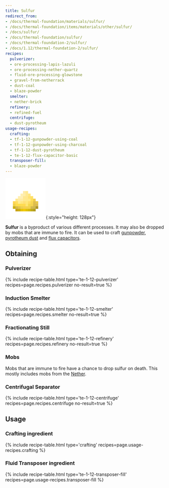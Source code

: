 ```yaml
---
title: Sulfur
redirect_from:
- /docs/thermal-foundation/materials/sulfur/
- /docs/thermal-foundation/items/materials/other/sulfur/
- /docs/sulfur/
- /docs/thermal-foundation/sulfur/
- /docs/thermal-foundation-2/sulfur/
- /docs/1.12/thermal-foundation-2/sulfur/
recipes:
  pulverizer:
  - ore-processing-lapis-lazuli
  - ore-processing-nether-quartz
  - fluid-ore-processing-glowstone
  - gravel-from-netherrack
  - dust-coal
  - blaze-powder
  smelter:
  - nether-brick
  refinery:
  - refined-fuel
  centrifuge:
  - dust-pyrotheum
usage-recipes:
  crafting:
  - tf-1-12-gunpowder-using-coal
  - tf-1-12-gunpowder-using-charcoal
  - tf-1-12-dust-pyrotheum
  - te-1-12-flux-capacitor-basic
  transposer-fill:
  - blaze-powder
---
```


![Sulfur](/assets/images/thermal-foundation-2/sulfur.png){:style="height: 128px"}


**Sulfur** is a byproduct of various different processes. It may also be dropped
by mobs that are immune to fire. It can be used to craft
[gunpowder](https://minecraft.gamepedia.com/Gunpowder), [pyrotheum
dust](../pyrotheum-dust/) and [flux capacitors](../../thermal-expansion/flux-capacitor/).


Obtaining
---------

### Pulverizer
{% include recipe-table.html type='te-1-12-pulverizer' recipes=page.recipes.pulverizer no-result=true %}

### Induction Smelter
{% include recipe-table.html type='te-1-12-smelter' recipes=page.recipes.smelter no-result=true %}

### Fractionating Still
{% include recipe-table.html type='te-1-12-refinery' recipes=page.recipes.refinery no-result=true %}

### Mobs
Mobs that are immune to fire have a chance to drop sulfur on death. This mostly
includes mobs from the [Nether](https://minecraft.gamepedia.com/The_Nether).

### Centrifugal Separator
{% include recipe-table.html type='te-1-12-centrifuge' recipes=page.recipes.centrifuge no-result=true %}


Usage
-----

### Crafting ingredient
{% include recipe-table.html type='crafting' recipes=page.usage-recipes.crafting %}

### Fluid Transposer ingredient
{% include recipe-table.html type='te-1-12-transposer-fill' recipes=page.usage-recipes.transposer-fill %}
